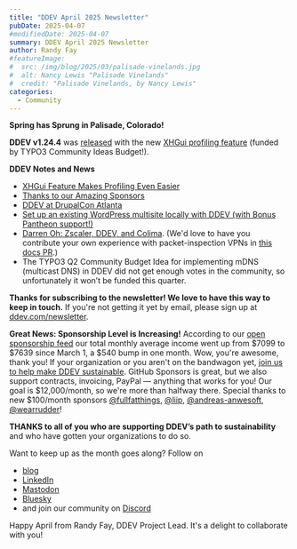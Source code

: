 ```yaml
---
title: "DDEV April 2025 Newsletter"
pubDate: 2025-04-07
#modifiedDate: 2025-04-07
summary: DDEV April 2025 Newsletter
author: Randy Fay
#featureImage:
#  src: /img/blog/2025/03/palisade-vinelands.jpg
#  alt: Nancy Lewis "Palisade Vinelands"
#  credit: "Palisade Vinelands, by Nancy Lewis"
categories:
  - Community
---
```


**Spring has Sprung in Palisade, Colorado!**

**DDEV v1.24.4** was [released](https://github.com/ddev/ddev/releases/tag/v1.24.4) with the new [XHGui profiling feature](xhgui-feature.md) (funded by TYPO3 Community Ideas Budget!).

**DDEV Notes and News**

* [XHGui Feature Makes Profiling Even Easier](https://ddev.com/blog/xhgui-feature)
* [Thanks to our Amazing Sponsors](https://ddev.com/blog/sponsor-thanks)
* [DDEV at DrupalCon Atlanta](https://ddev.com/blog/drupalcon-atlanta-2025)
* [Set up an existing WordPress multisite locally with DDEV (with Bonus Pantheon support!)](https://www.kalamuna.com/blog/setup-existing-wordpress-multisite-locally-ddev-bonus-pantheon-support)
* [Darren Oh: Zscaler, DDEV, and Colima](https://darren.oh.name/node/81). (We'd love to have you contribute your own experience with packet-inspection VPNs in [this docs PR](https://github.com/ddev/ddev/pull/7061).) 
* The TYPO3 Q2 Community Budget Idea for implementing mDNS (multicast DNS) in DDEV did not get enough votes in the community, so unfortunately it won’t be funded this quarter.

**Thanks for subscribing to the newsletter! We love to have this way to keep in touch.** If you're not getting it yet by email, please sign up at [ddev.com/newsletter](/newsletter).

**Great News: Sponsorship Level is Increasing!** According to our [open sponsorship feed](https://github.com/ddev/sponsorship-data/blob/main/data/all-sponsorships.json) our total monthly average income went up from $7099 to $7639 since March 1, a $540 bump in one month. Wow, you're awesome, thank you! If your organization or you aren't on the bandwagon yet, [join us to help make DDEV sustainable](https://github.com/sponsors/ddev). GitHub Sponsors is great, but we also support contracts, invoicing, PayPal — anything that works for you! Our goal is $12,000/month, so we're more than halfway there. Special thanks to new $100/month sponsors [@fullfatthings](http://www.fullfatthings.com/), [@liip](https://www.liip.ch/en), [@andreas-anwesoft](https://www.anwesoft.com/), [@wearrudder](https://wearerudder.com/)!

**THANKS to all of you who are supporting DDEV’s path to sustainability** and who have gotten your organizations to do so.

Want to keep up as the month goes along? Follow on

- [blog](https://ddev.com/blog/)
- [LinkedIn](https://www.linkedin.com/company/ddev-foundation)
- [Mastodon](https://fosstodon.org/@ddev)
- [Bluesky](https://bsky.app/profile/ddev.bsky.social)
- and join our community on [Discord](/s/discord)

Happy April from Randy Fay, DDEV Project Lead. It's a delight to collaborate with you!
